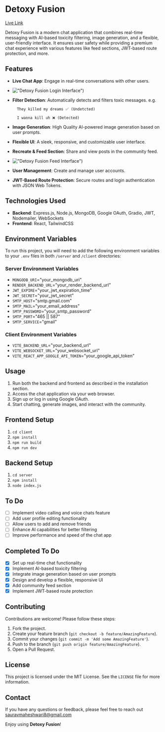 # Detoxy Fusion
[Live Link](https://detoxy-fusion-1.onrender.com)

Detoxy Fusion is a modern chat application that combines real-time messaging with AI-based toxicity filtering, image generation, and a flexible, user-friendly interface. It ensures user safety while providing a premium chat experience with various features like feed sections, JWT-based route protection, and more.


## Features

- **Live Chat App**: Engage in real-time conversations with other users.
- !["Detoxy Fusion Login Interface")](https://res.cloudinary.com/drvntsbpo/image/upload/v1724586718/2_jwyuaj.jpg)
- **Filter Detection**: Automatically detects and filters toxic messages.
  e.g.  
  
        They killed my dreams ✅ (Undetcted)
        
        I wanna kill uh ❌ (Detected)
- **Image Generation**: High Quality AI-powered image generation based on user prompts.
- **Flexible UI**: A sleek, responsive, and customizable user interface.
- **Recreate & Feed Section**: Share and view posts in the community feed.
- !["Detoxy Fusion Feed Interface")](https://res.cloudinary.com/drvntsbpo/image/upload/v1724586369/1_cas15q.jpg)
- **User Management**: Create and manage user accounts.
- **JWT-Based Route Protection**: Secure routes and login authentication with JSON Web Tokens.

## Technologies Used

- **Backend**: Express.js, Node.js, MongoDB, Google OAuth, Gradio, JWT, Nodemailer, WebSockets
- **Frontend**: React, TailwindCSS

## Environment Variables

To run this project, you will need to add the following environment variables to your `.env` files in both `/server` and `/client` directories:

### Server Environment Variables


- `MONGODB_URI`="your_mongodb_uri"
- `RENDER_BACKEND_URL`="your_render_backend_url"
- `JWT_EXPIRE`="your_jwt_expiration_time"
- `JWT_SECRET`="your_jwt_secret"
- `SMTP_HOST`="smtp.gmail.com"
- `SMTP_MAIL`="your_email_address"
- `SMTP_PASSWORD`="your_smtp_password"
- `SMTP_PORT`="465 || 587"
- `SMTP_SERVICE`="gmail"


### Client Environment Variables

- `VITE_BACKEND_URL`="your_backend_url"
- `VITE_WEBSOCKET_URL`="your_websocket_url"
- `VITE_REACT_APP_GOOGLE_API_TOKEN`="your_google_api_token"

## Usage

1. Run both the backend and frontend as described in the installation section.
2. Access the chat application via your web browser.
3. Sign up or log in using Google OAuth.
4. Start chatting, generate images, and interact with the community.

## Frontend Setup
1. ``` cd client ```
2. ```npm install```
3. ```npm run build```
4. ```npm run dev```

## Backend Setup
1. ``` cd server ```
2. ```npm install```
3. ```node index.js```

## To Do

- [ ] Implement video calling and voice chats feature
- [ ] Add user profile editing functionality
- [ ] Allow users to add and remove friends
- [ ] Enhance AI capabilities for better filtering
- [ ] Improve performance and speed of the chat app

## Completed To Do

- [x] Set up real-time chat functionality
- [x] Implement AI-based toxicity filtering
- [x] Integrate image generation based on user prompts
- [x] Design and develop a flexible, responsive UI
- [x] Add community feed section
- [x] Implement JWT-based route protection

## Contributing

Contributions are welcome! Please follow these steps:

1. Fork the project.
2. Create your feature branch (`git checkout -b feature/AmazingFeature`).
3. Commit your changes (`git commit -m 'Add some AmazingFeature'`).
4. Push to the branch (`git push origin feature/AmazingFeature`).
5. Open a Pull Request.

## License

This project is licensed under the MIT License. See the `LICENSE` file for more information.

## Contact

If you have any questions or feedback, please feel free to reach out sauravmaheshwari8@gmail.com

Enjoy using **Detoxy Fusion**!
